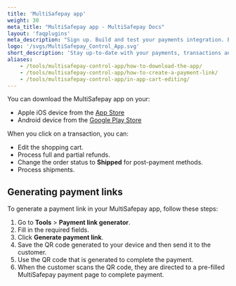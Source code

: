 ```yaml
---
title: 'MultiSafepay app'
weight: 30
meta_title: "MultiSafepay app - MultiSafepay Docs"
layout: 'faqplugins'
meta_description: "Sign up. Build and test your payments integration. Explore our products and services. Use our API Reference, SDKs, and wrappers. Get support."
logo: '/svgs/MultiSafepay_Control_App.svg'
short_description: 'Stay up-to-date with your payments, transactions and revenue on a mobile device.'
aliases:
    - /tools/multisafepay-control-app/how-to-download-the-app/
    - /tools/multisafepay-control-app/how-to-create-a-payment-link/
    - /tools/multisafepay-control-app/in-app-cart-editing/
---
```


You can download the MultiSafepay app on your:

- Apple iOS device from the [App Store](https://apps.apple.com/nl/app/multisafepay-control/id929955963)
- Android device from the [Google Play Store](https://play.google.com/store/apps/details?id=com.multisafepay.control)

When you click on a transaction, you can:

- Edit the shopping cart.
- Process full and partial refunds.
- Change the order status to **Shipped** for post-payment methods.
- Process shipments.

## Generating payment links

To generate a payment link in your MultiSafepay app, follow these steps:

1. Go to **Tools** > **Payment link generator**.
2. Fill in the required fields.
3. Click **Generate payment link**.
4. Save the QR code generated to your device and then send it to the customer. 
5. Use the QR code that is generated to complete the payment.
6. When the customer scans the QR code, they are directed to a pre-filled MultiSafepay payment page to complete payment.

